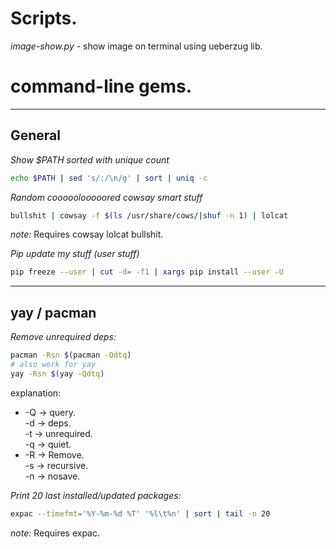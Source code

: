 # Scripts.  
*image-show.py* - show image on terminal using ueberzug lib.


# command-line gems.  
---

## General
*Show $PATH sorted with unique count*  
```sh
echo $PATH | sed 's/:/\n/g' | sort | uniq -c
```
*Random cooooolooooored cowsay smart stuff*  

```sh
bullshit | cowsay -f $(ls /usr/share/cows/|shuf -n 1) | lolcat
```
*note:* Requires cowsay lolcat bullshit.  

*Pip update my stuff (user stuff)*
```sh
pip freeze --user | cut -d= -f1 | xargs pip install --user -U
```

---
## yay / pacman
*Remove unrequired deps:*  
```sh
pacman -Rsn $(pacman -Qdtq)
# also work for yay
yay -Rsn $(yay -Qdtq)
```
explanation:   
* -Q -> query.  
-d -> deps.  
-t -> unrequired.  
-q -> quiet.  
* -R -> Remove.  
-s -> recursive.  
-n -> nosave.  


*Print 20 last installed/updated packages:*  
```sh
expac --timefmt='%Y-%m-%d %T' '%l\t%n' | sort | tail -n 20
```
*note:* Requires expac.  


